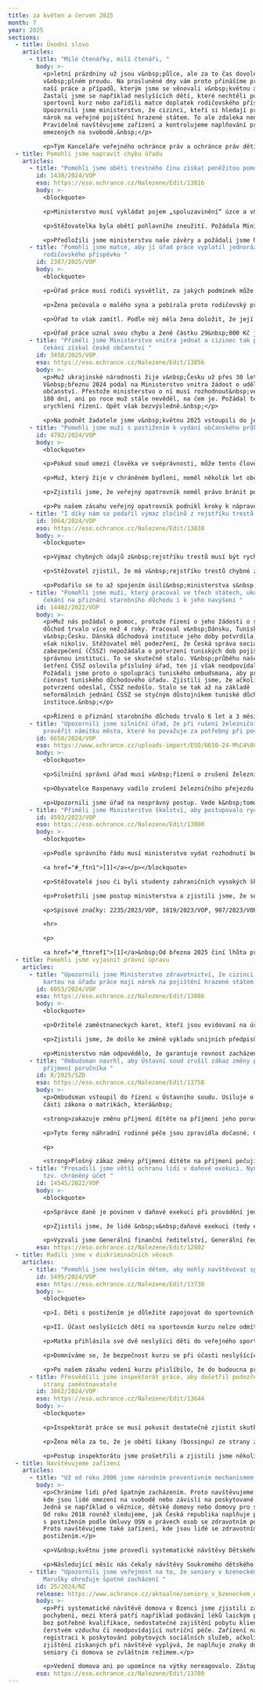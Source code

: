 ```yaml
---
title: za květen a červen 2025
month: 7
year: 2025
sections:
  - title: Úvodní slovo
    articles:
      - title: "Milé čtenářky, milí čtenáři, "
        body: >-
          <p>letní prázdniny už jsou v&nbsp;půlce, ale za to čas dovolených je
          v&nbsp;plném proudu. Na prosluněné dny vám proto přinášíme přehled
          naší práce a případů, kterým jsme se věnovali v&nbsp;květnu a červnu.
          Zastali jsme se například neslyšících dětí, které nechtěli pustit na
          sportovní kurz nebo zařídili matce doplatek rodičovského příspěvku.
          Upozornili jsme ministerstvo, že cizinci, kteří si hledají práci, mají
          nárok na veřejné pojištění hrazené státem. To ale zdaleka není vše.
          Pravidelně navštěvujeme zařízení a kontrolujeme naplňování práv lidí
          omezených na svobodě.&nbsp;</p>

          <p>Tým Kanceláře veřejného ochránce práv a ochránce práv dětí</p>
  - title: Pomohli jsme napravit chybu úřadu
    articles:
      - title: "Pomohli jsme oběti trestného činu získat peněžitou pomoc "
        id: 1438/2024/VOP
        eso: https://eso.ochrance.cz/Nalezene/Edit/13816
        body: >-
          <blockquote>

          <p>Ministerstvo musí vykládat pojem „spoluzavinění“ úzce a v&nbsp;souladu s&nbsp;rozhodnutím trestního soudu, pokud kvůli němu hodlá snížit požadovanou částku nebo zcela zamítnout žádost oběti trestného činu o peněžitou pomoc.&nbsp;</p></blockquote>

          <p>Stěžovatelka byla obětí pohlavního zneužití. Požádala Ministerstvo spravedlnosti o peněžitou pomoc, to však její žádost nejprve zamítlo. Z&nbsp;rozhodnutí soudu dovodilo, že stěžovatelka s&nbsp;trestným činem souhlasila, a tak jej spoluzavinila.</p>

          <p>Předložili jsme ministerstvu naše závěry a požádali jsme ho o vydání nového rozhodnutí. Ministerstvo argumenty uznalo a přiznalo stěžovatelce devět tisíc korun, o které původně žádala.&nbsp;</p>
      - title: "Pomohli jsme matce, aby jí úřad práce vyplatil jednorázově část
          rodičovského příspěvku "
        id: 2387/2025/VOP
        body: >-
          <blockquote>

          <p>Úřad práce musí rodiči vysvětlit, za jakých podmínek může vyčerpat zbývající část rodičovského příspěvku jednorázově při narození dalšího dítěte.&nbsp;</p></blockquote>

          <p>Žena pečovala o malého syna a pobírala proto rodičovský příspěvek. Dříve než jej stihla celý vyčerpat, narodilo se jí druhé dítě. Domnívala se, že úřad práce jí nedočerpanou částku 29&nbsp;000 Kč vyplatí jednorázově.&nbsp;</p>

          <p>Úřad to však zamítl. Podle něj měla žena doložit, že její manžel, který pracoval jako OSVČ, byl v době narození dítěte nemocensky pojištěný. Úřadu jsme ale vysvětlili, že pro jednorázové doplacení rodičovského příspěvku stačí, že si hradil pojištění důchodové.</p>

          <p>Úřad práce uznal svou chybu a ženě částku 29&nbsp;000 Kč jednorázově vyplatil.&nbsp;</p>
      - title: "Přiměli jsme Ministerstvo vnitra jednat a cizinec tak po více než roce
          čekání získal české občanství "
        id: 3458/2025/VOP
        eso: https://eso.ochrance.cz/Nalezene/Edit/13856
        body: >-
          <p>Muž ukrajinské národnosti žije v&nbsp;Česku už přes 30 let.
          V&nbsp;březnu 2024 podal na Ministerstvo vnitra žádost o udělení
          občanství. Přestože ministerstvo o ní musí rozhodnout&nbsp;ve lhůtě
          180 dní, ani po roce muž stále nevěděl, na čem je. Požádal tedy o
          urychlení řízení. Opět však bezvýsledně.&nbsp;</p>

          <p>Na podnět žadatele jsme v&nbsp;květnu 2025 vstoupili do jednání s&nbsp;ministerstvem. Úředníci záhy zjistili, že cizinec splňuje podmínky pro udělení státního občanství a obratem žádosti vyhověli. Už v červnu 2025 muž složil slavnostní slib a stal se občanem České republiky.</p>
      - title: "Pomohli jsme muži s postižením k vydání občanského průkazu "
        id: 4782/2024/VOP
        body: >-
          <blockquote>

          <p>Pokud soud omezí člověka ve svéprávnosti, může tento člověk&nbsp;jednat samostatně ve všech oblastech, které soud v rozsudku&nbsp;výslovně nezmínil. Rozsah omezení svéprávnosti se ale&nbsp;může v&nbsp;čase měnit, čemuž musí veřejný opatrovník&nbsp;přizpůsobit svůj postup.</p></blockquote>

          <p>Muž, který žije v chráněném bydlení, neměl několik let občanský průkaz. Podle veřejného opatrovníka (města)&nbsp;bylo rizikem, že by se s dokladem mohl zadlužit, a proto mu s žádostí o nový občanský průkaz nepomohl. Muž se přitom opakovaně vyjadřoval, že bez dokladu se cítí nedůstojně. Nemohl se například účastnit zájezdů do zahraničí v&nbsp;rámci své komunity.</p>

          <p>Zjistili jsme, že veřejný opatrovník neměl právo bránit podání žádosti o občanský průkaz. V novějším rozsudku o omezení svéprávnosti totiž opatrovnický soud oblast osobních dokladů vůbec nezmínil. Muž je v této oblasti plně svéprávný. Opatrovník si ale této důležité&nbsp;změny nevšiml, neboť&nbsp;vycházel ze staršího rozsudku, v němž soud muže výslovně&nbsp;omezil.</p>

          <p>Po našem zásahu veřejný opatrovník podnikl kroky k nápravě. Díky tomu má muž od března 2025 nový občanský průkaz.</p>
      - title: "I díky nám se podařil výmaz zločinů z rejstříku trestů nevinného muže "
        id: 3064/2024/VOP
        eso: https://eso.ochrance.cz/Nalezene/Edit/13838
        body: >-
          <blockquote>

          <p>Výmaz chybných údajů z&nbsp;rejstříku trestů musí být rychlý, i když k&nbsp;jejich zanesení došlo v&nbsp;důsledku postupu jiného členského státu Evropské unie v&nbsp;rámci Evropského informačního systému rejstříku trestů (ECRIS).&nbsp;</p></blockquote>

          <p>Stěžovatel zjistil, že má v&nbsp;rejstříku trestů chybné záznamy o trestných činech, kterých se měl dopustit ve Španělsku. Do svých rejstříků je zanesly španělské policejní orgány a do českého rejstříku se propsaly skrze informační systém ECRIS. Ministerstvu spravedlnosti, které stěžovatel požádal o pomoc, se nedařilo přimět španělskou stranu ke spolupráci. Uplynul jeden rok a stěžovatel výmazu stále nedosáhl.</p>

          <p>Podařilo se to až spojením úsilí&nbsp;ministerstva s&nbsp;naším úsilím. V&nbsp;navazujícím šetření komunikujeme s&nbsp;příslušnými evropskými orgány. Spolupráce v&nbsp;rámci ECRIS by podle nás měla zakotvit účinný mechanismus nápravy zjevně chybných údajů.&nbsp;</p>
      - title: "Pomohli jsme muži, který pracoval ve třech státech, ukončit dlouhou dobu
          čekání na přiznání starobního důchodu i k jeho navýšení "
        id: 14482/2022/VOP
        body: >-
          <p>Muž nás požádal o pomoc, protože řízení o jeho žádosti o starobní
          důchod trvalo více než 4 roky. Pracoval v&nbsp;Dánsku, Tunisku a
          v&nbsp;Česku. Dánská důchodová instituce jeho doby potvrdila, tuniská
          však nikoliv. Stěžovatel měl podezření, že Česká správa sociálního
          zabezpečení (ČSSZ) nepožádala o potvrzení tuniských dob pojištění
          správnou instituci. To se skutečně stalo. V&nbsp;průběhu našeho
          šetření ČSSZ oslovila příslušný úřad, ten jí však neodpovídal.
          Požádali jsme proto o spolupráci tuniského ombudsmana, aby prošetřil
          činnost tuniského důchodového úřadu. Zjistili jsme, že ačkoliv
          potvrzení odeslal, ČSSZ nedošlo. Stalo se tak až na základě
          neformálních jednání ČSSZ se styčným důstojníkem tuniské důchodové
          instituce.&nbsp;</p>

          <p>Řízení o přiznání starobního důchodu trvalo 6 let a 3 měsíce. Nečinnost příslušné tuniské instituce ho prodloužila pouze o 1 a čtvrt roku. Doporučili jsme proto stěžovateli, aby požádal Ministerstvo práce a sociálních věcí o odškodnění za nepřiměřenou délku řízení. V&nbsp;průběhu řízení mu vznikl nárok na důchod z&nbsp;českých a dánských dob. ČSSZ mu proto důchod přiznala od roku 2022. Poté, co získala potvrzení i o tuniských dobách, chybně určila datum vzniku nároku na důchod k&nbsp;pozdějšímu dni. Nárok na důchod měl ke dni dosažení důchodového věku v roce 2018. Poté ještě pracoval. ČSSZ mu však procentní výměru nijak nenavýšila. Muž nejdříve žádal o přiznání důchodu ode dne vzniku nároku na něj v&nbsp;roce 2018. Poradili jsme mu, aby si o důchod požádal až od roku 2022. Díky tomu se mu důchod navýšil za výkon výdělečné činnosti po vzniku nároku na starobní důchod. Jeho důchod je díky tomu přibližně o 2 tisíce vyšší.</p>
      - title: "Upozornili jsme silniční úřad, že při rušení železničního přejezdu měl
          prověřit námitku města, které ho považuje za potřebný při povodních "
        id: 6650/2024/VOP
        eso: https://www.ochrance.cz/uploads-import/ESO/6650-24-M%C4%8C-ZZ.pdf
        body: >-
          <blockquote>

          <p>Silniční správní úřad musí v&nbsp;řízení o zrušení železničního přejezdu hodnotit vhodnost alternativní trasy za zrušený přejezd. Musí při tom hájit veřejný zájem. Veřejným zájmem je i obsluha území při povodních (přístup složek IZS nebo zajištění evakuačních tras).&nbsp;</p></blockquote>

          <p>Obyvatelce Raspenavy vadilo zrušení železničního přejezdu uprostřed obce. Namítala, že náhradní trasa pro pěší, která vede po silnici, je nebezpečná. Zjistili jsme, že podle policie – odborníka BESIP – trasa není problematická. Objevili jsme ale jinou chybu. Město upozornilo na potřebu zachování přejezdu pro případ povodní. Silniční úřad se však námitkou nezabýval, považuje ji za obecnou a nepodloženou.</p>

          <p>Upozornili jsme úřad na nesprávný postup. Vede k&nbsp;tomu, že jeho rozhodnutí nelze přezkoumat. Případ rozhodne soud, protože město podalo proti rozhodnutí o zrušení přejezdu žalobu.</p>
      - title: "Přiměli jsme Ministerstvo školství, aby postupovalo rychleji "
        id: 4593/2023/VOP
        eso: https://eso.ochrance.cz/Nalezene/Edit/13800
        body: >-
          <blockquote>

          <p>Podle správního řádu musí ministerstvo vydat rozhodnutí bez zbytečného odkladu a není-li to možné, nejpozději do 30 dnů od zahájení řízení. K nim se připočítává doba až 30 dnů, jde-li o zvlášť složitý případ, a doba nutná k doručení písemnosti do ciziny. Ani v jednom z pěti prošetřovaných případů ministerstvo lhůtu pro vydání rozhodnutí nedodrželo, v některých případech vedlo řízení i déle než 2 roky, a proto se dopustilo porušení správního řádu.

          <a href="#_ftn1">[1]</a></p></blockquote>

          <p>Stěžovatelé jsou či byli studenty zahraničních vysokých škol. Aby mohli v&nbsp;Česku požívat stejných výhod jako studenti českých vysokých škol (zdravotní pojištění, státní sociální podpora, důchodové pojištění či daňové účely), požádali ministerstvo o posouzení postavení studia v&nbsp;zahraničí na roveň studiu na vysoké škole v&nbsp;Česku. Ani po několika měsících či dokonce letech však neobdrželi rozhodnutí či jinou informaci o stavu řízení.</p>

          <p>Prošetřili jsme postup ministerstva a zjistili jsme, že se dopustilo průtahů a bylo nečinné. Dále jsme zjistili, že se jedná o systémový problém, protože průtahy (někdy i v&nbsp;řádu několika let) v&nbsp;této agendě se objevovaly ve více řízeních. Po ministrovi jsme požadovali nápravu. Stěžovatelům ministerstvo již v&nbsp;průběhu našeho šetření rozhodnutí vydalo. Dále ministerstvo výrazně personálně posílilo agendu či učinilo další nápravná opatření (legislativní změny, interní metodika, způsoby komunikace, úprava webu či vedení podrobné evidence). Na dalších opatřeních ministerstvo nadále pracuje (využití AI či nárazové personální posílení).</p>

          <p>Spisové značky: 2235/2023/VOP, 1819/2023/VOP, 987/2023/VOP, 17276/2022/VOP</p>

          <hr>

          <p>

          <a href="#_ftnref1">[1]</a>&nbsp;Od března 2025 činí lhůta pro vydání rozhodnutí 90 dnů od zahájení řízení dle § 10c odst. 5 zákona č. 582/1991 Sb., o organizaci a provádění sociálního zabezpečení. V&nbsp;době, kdy jsme se záležitostí zabývali, se lhůta řídila pouze správním řádem.</p>
  - title: Pomohli jsme vyjasnit právní úpravu
    articles:
      - title: "Upozornili jsme Ministerstvo zdravotnictví, že cizinci se zaměstnaneckou
          kartou na úřadu práce mají nárok na pojištění hrazené státem "
        id: 6053/2024/VOP
        eso: https://eso.ochrance.cz/Nalezene/Edit/13886
        body: >-
          <blockquote>

          <p>Držitelé zaměstnaneckých karet, kteří jsou evidovaní na úřadu práce jako uchazeči o zaměstnání, mají veřejné zdravotní pojištění a stát za ně platí pojistné.</p></blockquote>

          <p>Zjistili jsme, že došlo ke změně výkladu unijních předpisů upravujících vstup a pobyt občanů třetích zemí na území členského státu. Nově cizinci se zaměstnaneckou kartou mohou být registrovaní na úřadu práce a mají nárok i na podporu v nezaměstnanosti. Vyhodnotili jsme, že obdobně mají nárok i na veřejné zdravotní pojištění hrazené státem. Obrátili jsme se proto na Ministerstvo zdravotnictví.</p>

          <p>Ministerstvo nám odpovědělo, že garantuje rovnost zacházení s&nbsp;lidmi jak v&nbsp;době, kdy jsou zaměstnaní, tak i v&nbsp;době kdy jsou zapsaní na úřadu práce. Po dobu jejich evidence na úřadu práce tak za ně hradí pojištění stát. Současně ministerstvo seznámilo s tímto výkladem zdravotní pojišťovny.&nbsp;</p>
      - title: "Ombudsman navrhl, aby Ústavní soud zrušil zákaz změny příjmení dítěte na
          příjmení poručníka "
        id: 8/2025/SZD
        eso: https://eso.ochrance.cz/Nalezene/Edit/13758
        body: >-
          <p>Ombudsman vstoupil do řízení u Ústavního soudu. Usiluje o zrušení
          části zákona o matrikách, která&nbsp;

          <strong>zakazuje změnu příjmení dítěte na příjmení jeho poručníka, pěstouna nebo jiné pečující osoby.&nbsp;</strong></p>

          <p>Tyto formy náhradní rodinné péče jsou zpravidla dočasné. Cílem je obnovení biologických rodinných vazeb. V praxi se však setkáváme i s&nbsp;případy, kdy to již není možné (např. protože rodiče nežijí), nebo to není v&nbsp;zájmu dítěte. Může jít zároveň o situace, kdy dítě touží po pocitu sounáležitosti s&nbsp;rodinou, v&nbsp;níž trvale žije.&nbsp;</p>

          <p>

          <strong>Plošný zákaz změny příjmení dítěte na příjmení pečující osoby vylučuje možnost individuálního posouzení a zohlednění nejlepšího zájmu dítěte podle Úmluvy o právech dítěte. Ombudsman proto navrhl, aby Ústavní soud návrhu na zrušení zákazu vyhověl. Soud se však nakonec případem věcně nezabýval, odmítl jej z&nbsp;procesních důvodů.</strong></p>
      - title: "Prosadili jsme větší ochranu lidí v daňové exekuci. Nyní si mohou zřídit
          tzv. chráněný účet "
        id: 14545/2022/VOP
        body: >-
          <blockquote>

          <p>Správce daně je povinen v daňové exekuci při provádění jednotlivých způsobů exekuce aplikovat všechna pravidla stanovená občanským soudním řádem, nestanoví-li daňový řád výslovně odlišná pravidla.</p></blockquote>

          <p>Zjistili jsme, že lidé &nbsp;v&nbsp;daňové exekuci (tedy exekuci vedené úřady) si nemohli zřídit tzv. chráněný účet, na který se exekuce nevztahuje. Dlužníci si na něj nechávají převádět prostředky, které nelze v&nbsp;exekuci již postihnout (např. zbytek mzdy či důchodu po srážkách, dávky pomoci v&nbsp;hmotné nouzi atd.) a platí z&nbsp;něj nezbytné platby jako je nájem či energie. Naproti tomu dlužníci soukromých věřitelů mohli chráněný účet využívat již od roku 2021. Na bezdůvodně nerovné postavení dlužníků jsme upozorňovali několik let.</p>

          <p>Vyzvali jsme Generální finanční ředitelství, Generální ředitelství cel&nbsp;a Ministerstvo financí ke zjednání nápravy. Ministerstvo financí nakonec navrhlo změnu daňového řádu, která zřízení chráněného účtu lidem v&nbsp;daňové exekuci umožnila. Novela byla přijata a nabyla účinnosti dne 1. července 2025.</p>
        eso: https://eso.ochrance.cz/Nalezene/Edit/12802
  - title: Radili jsme v diskriminačních věcech
    articles:
      - title: "Pomohli jsme neslyšícím dětem, aby mohly navštěvovat sportovní kurz "
        id: 5495/2024/VOP
        eso: https://eso.ochrance.cz/Nalezene/Edit/13738
        body: >-
          <blockquote>

          <p>I. Děti s postižením je důležité zapojovat do sportovních aktivit spolu s ostatními dětmi (zejména na základě Úmluvy o právech osob se zdravotním postižením).</p>

          <p>II. Účast neslyšících dětí na sportovním kurzu nelze odmítnout, jestliže existují jiné způsoby, jak dosáhnout sledovaných legitimních cílů v podobě bezpečnosti, omezení počtu dospělých osob a dodržování specifické metodiky kurzu.</p></blockquote>

          <p>Matka přihlásila své dvě neslyšící děti do veřejného sportovního kurzu. Organizátoři ale účast dětí odmítli. Jednou z&nbsp;hlavních námitek byla bezpečnost.&nbsp;</p>

          <p>Domníváme se, že bezpečnost kurzu se při účasti neslyšících dětí zásadně neliší. Navíc by k&nbsp;ní přispěly tlumočnice do českého znakového jazyka, které matka oběma dětem zajistila. Za podobně řešitelné považujeme i další výhrady organizátorů.&nbsp; &nbsp;</p>

          <p>Po našem zásahu vedení kurzu přislíbilo, že do budoucna přehodnotí své postupy při přijímání dětí se speciálními potřebami a že neslyšící sourozence přijme, avšak každé dítě do jiného kurzu. Apelujeme proto na organizátory, aby své rozhodnutí, pokud k&nbsp;němu nejsou skutečně nezbytné důvody, přehodnotili.&nbsp;</p>
      - title: Přesvědčili jsme inspektorát práce, aby došetřil podezření na šikanu ze
          strany zaměstnavatele
        id: 3862/2024/VOP
        eso: https://eso.ochrance.cz/Nalezene/Edit/13644
        body: >-
          <blockquote>

          <p>Inspektorát práce se musí pokusit dostatečně zjistit skutkový stav. Pokud zaměstnavatel zdůvodní nerovné zacházení se zaměstnancem tak, že nevysvětlí svůj postup zcela, ale pouze z&nbsp;menší části, je potřeba, aby se inspektorát dále dotázal na dosud nevyjasněné věci.</p></blockquote>

          <p>Žena měla za to, že je obětí šikany (bossingu) ze strany zaměstnavatele. V&nbsp;důsledku toho údajně jako jediná nedostala mimořádné odměny ve výši několik desítek tisíc korun, a později dokonce dostala výpověď. Kontaktovala proto inspektorát práce. Ten ale žádné pochybení zaměstnavatele nezjistil. Protože žena s&nbsp;takovým výsledkem nebyla spokojená, obrátila se na nás.</p>

          <p>Postup inspektorátu jsme prošetřili a zjistili jsme několik chyb. Povedlo se nám ho přesvědčit, aby je napravil a podnět došetřil. Navíc bude všechny inspektory informovat, jak v&nbsp;podobných případech do budoucna postupovat správně.</p>
  - title: Navštěvujeme zařízení
    articles:
      - title: "Už od roku 2006 jsme národním preventivním mechanismem "
        body: >-
          <p>Chráníme lidi před špatným zacházením. Proto navštěvujeme zařízení,
          kde jsou lidé omezení na svobodě nebo závislí na poskytované péči.
          Jedná se například o věznice, dětské domovy nebo domovy pro seniory.
          Od roku 2018 rovněž sledujeme, jak Česká republika naplňuje práva lidí
          s postižením podle Úmluvy OSN o právech osob se zdravotním postižením.
          Proto navštěvujeme také zařízení, kde jsou lidé se zdravotním
          postižením.</p>

          <p>V&nbsp;květnu jsme provedli systematické návštěvy Dětského domova Nymburk a policejních cel při odboru cizinecké policie ve Frýdku-Místku a při obvodním oddělení policie Nový Jičín.</p>

          <p>Následující měsíc nás čekaly návštěvy Soukromého dětského domova v&nbsp;Budišově u Třebíče, Dětského domova Dolní Čermná, psychiatrického oddělení nemocnice v&nbsp;Pardubicích a sociální služby Domov Laudon v&nbsp;Albrechticích u Lanškrouna.</p>
      - title: "Upozornili jsme veřejnost na to, že seniory v bzeneckém Domově u sv.
          Marušky ohrožuje špatné zacházení "
        id: 25/2024/NZ
        release: https://www.ochrance.cz/aktualne/seniory_v_bzeneckem_domove_u_sv-_marusky_ohrozuje_spatne_zachazeni_upozornuje_zastupce_ombudsmana/
        body: >-
          <p>Při systematické návštěvě domova v Bzenci jsme zjistili závažná
          pochybení, mezi která patří například podávání léků laickým personálem
          bez potřebné kvalifikace, nedostatečné zajištění pobytu klientů na
          čerstvém vzduchu či neodpovídající nutriční péče. Zařízení navíc nemá
          registraci k poskytování pobytových sociálních služeb, ačkoliv ze
          zjištění získaných při návštěvě vyplývá, že naplňuje znaky domova pro
          seniory či domova se zvláštním režimem.</p>

          <p>Vedení domova ani po upomínce na výtky nereagovalo. Zástupce ombudsmana proto využil své sankční oprávnění a varoval veřejnost před tímto zařízením.</p>
        eso: https://eso.ochrance.cz/Nalezene/Edit/13780
---
```

